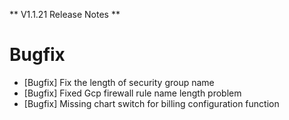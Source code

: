 ** V1.1.21 Release Notes **

# Bugfix
- [Bugfix] Fix the length of security group name
- [Bugfix] Fixed Gcp firewall rule name length problem
- [Bugfix] Missing chart switch for billing configuration function
